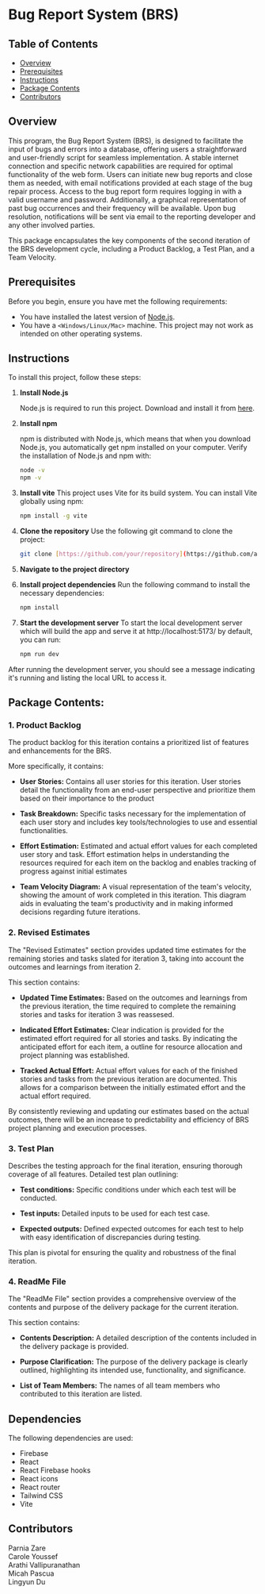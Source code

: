 # Bug Report System (BRS) 

## Table of Contents
- [Overview](#overview)
- [Prerequisites](#prerequisites)
- [Instructions](#Instructions)
- [Package Contents](#package-contents)
- [Contributors](#contributors)


## Overview

This program, the Bug Report System (BRS), is designed to facilitate the input of bugs and errors into a database, offering users a straightforward and user-friendly script for seamless implementation. A stable internet connection and specific network capabilities are required for optimal functionality of the web form. Users can initiate new bug reports and close them as needed, with email notifications provided at each stage of the bug repair process. Access to the bug report form requires logging in with a valid username and password. Additionally, a graphical representation of past bug occurrences and their frequency will be available. Upon bug resolution, notifications will be sent via email to the reporting developer and any other involved parties.

This package encapsulates the key components of the second iteration of the BRS development cycle, including a Product Backlog, a Test Plan, and a Team Velocity.
## Prerequisites

Before you begin, ensure you have met the following requirements:
* You have installed the latest version of [Node.js](https://nodejs.org/).
* You have a `<Windows/Linux/Mac>` machine. This project may not work as intended on other operating systems.
  
## Instructions
To install this project, follow these steps:

1. **Install Node.js**

   Node.js is required to run this project. Download and install it from [here](https://nodejs.org/).

2. **Install npm**

   npm is distributed with Node.js, which means that when you download Node.js, you automatically get npm installed on your computer. Verify the installation of Node.js and npm with:

   ```bash
   node -v
   npm -v
   
3.  **Install vite**
   This project uses Vite for its build system. You can install Vite globally using npm:
      ```bash
      npm install -g vite

5. **Clone the repository**
   Use the following git command to clone the project:
    ```bash
   git clone [https://github.com/your/repository](https://github.com/avallip443/cps406.git)
   
7. **Navigate to the project directory**
8. **Install project dependencies**
   Run the following command to install the necessary dependencies:
    ```bash
    npm install
10. **Start the development server**
    To start the local development server which will build the app and serve it at  http://localhost:5173/ by default, you can run:
      ```bash
     npm run dev
  After running the development server, you should see a message indicating it's running and listing the local URL to access it.

## Package Contents:

### **1. Product Backlog**

The product backlog for this iteration contains a prioritized list of features and enhancements for the BRS.  

More specifically, it contains: 

- **User Stories:** Contains all user stories for this iteration. User stories detail the functionality from an end-user perspective and prioritize them based on their importance to the product

- **Task Breakdown:** Specific tasks necessary for the implementation of each user story and includes key tools/technologies to use and essential functionalities.

- **Effort Estimation:** Estimated and actual effort values for each completed user story and task. Effort estimation helps in understanding the resources required for each item on the backlog and enables tracking of progress against initial estimates

- **Team Velocity Diagram:** A visual representation of the team's velocity, showing the amount of work completed in this iteration. This diagram aids in evaluating the team's productivity and in making informed decisions regarding future iterations.

 
### **2. Revised Estimates**

The "Revised Estimates" section provides updated time estimates for the remaining stories and tasks slated for iteration 3, taking into account the outcomes and learnings from iteration 2.

This section contains:
- **Updated Time Estimates:** Based on the outcomes and learnings from the previous iteration, the time required to complete the remaining stories and tasks for iteration 3 was reassesed.

- **Indicated Effort Estimates:** Clear indication is provided for the estimated effort required for all stories and tasks. By indicating the anticipated effort for each item, a outline for resource allocation and project planning was established.

- **Tracked Actual Effort:** Actual effort values for each of the finished stories and tasks from the previous iteration are documented. This allows for a comparison between the initially estimated effort and the actual effort required.

By consistently reviewing and updating our estimates based on the actual outcomes, there will be an increase to predictability and efficiency of BRS project planning and execution processes.


### **3. Test Plan**  

Describes the testing approach for the final iteration, ensuring thorough coverage of all features. Detailed test plan outlining:  

- **Test conditions:** Specific conditions under which each test will be conducted.

- **Test inputs:** Detailed inputs to be used for each test case.

- **Expected outputs:** Defined expected outcomes for each test to help with easy identification of discrepancies during testing.  

This plan is pivotal for ensuring the quality and robustness of the final iteration.  

### **4. ReadMe File**

The "ReadMe File" section provides a comprehensive overview of the contents and purpose of the delivery package for the current iteration.

This section contains:

- **Contents Description:** A detailed description of the contents included in the delivery package is provided. 

- **Purpose Clarification:** The purpose of the delivery package is clearly outlined, highlighting its intended use, functionality, and significance.

- **List of Team Members:** The names of all team members who contributed to this iteration are listed.


## Dependencies
The following dependencies are used:
- Firebase
- React
- React Firebase hooks
- React icons
- React router
- Tailwind CSS
- Vite


## Contributors
Parnia Zare  
Carole Youssef  
Arathi Vallipuranathan  
Micah Pascua  
Lingyun Du  










